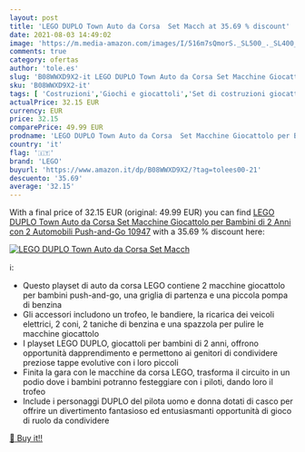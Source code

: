 ```yaml
---
layout: post
title: 'LEGO DUPLO Town Auto da Corsa  Set Macch at 35.69 % discount'
date: 2021-08-03 14:49:02
image: 'https://m.media-amazon.com/images/I/516m7sQmorS._SL500_._SL400_.jpg'
comments: true
category: ofertas
author: 'tole.es'
slug: 'B08WWXD9X2-it LEGO DUPLO Town Auto da Corsa Set Macchine Giocattolo per...'
sku: 'B08WWXD9X2-it'
tags: [ 'Costruzioni','Giochi e giocattoli','Set di costruzioni giocattolo','lego', ]
actualPrice: 32.15 EUR
currency: EUR
price: 32.15
comparePrice: 49.99 EUR
prodname: 'LEGO DUPLO Town Auto da Corsa  Set Macchine Giocattolo per Bambini di 2 Anni con 2 Automobili Push-and-Go  10947'
country: 'it'
flag: '🇮🇹'
brand: 'LEGO'
buyurl: 'https://www.amazon.it/dp/B08WWXD9X2/?tag=tolees00-21'
descuento: '35.69'
average: '32.15'
---
```


With a final price of 32.15 EUR (original: 49.99 EUR) you can find [LEGO DUPLO Town Auto da Corsa  Set Macchine Giocattolo per Bambini di 2 Anni con 2 Automobili Push-and-Go  10947](https://www.amazon.it/dp/B08WWXD9X2/?tag=tolees00-21) with a  35.69 % discount here:

[![LEGO DUPLO Town Auto da Corsa  Set Macch](https://m.media-amazon.com/images/I/516m7sQmorS._SL500_._SL400_.jpg)](https://www.amazon.it/dp/B08WWXD9X2/?tag=tolees00-21)

ℹ️:

- Questo playset di auto da corsa LEGO contiene 2 macchine giocattolo per bambini push-and-go, una griglia di partenza e una piccola pompa di benzina
- Gli accessori includono un trofeo, le bandiere, la ricarica dei veicoli elettrici, 2 coni, 2 taniche di benzina e una spazzola per pulire le macchine giocattolo
- I playset LEGO DUPLO, giocattoli per bambini di 2 anni, offrono opportunità dapprendimento e permettono ai genitori di condividere preziose tappe evolutive con i loro piccoli
- Finita la gara con le macchine da corsa LEGO, trasforma il circuito in un podio dove i bambini potranno festeggiare con i piloti, dando loro il trofeo
- Include i personaggi DUPLO del pilota uomo e donna dotati di casco per offrire un divertimento fantasioso ed entusiasmanti opportunità di gioco di ruolo da condividere

[🛒 Buy it!!](https://www.amazon.it/dp/B08WWXD9X2/?tag=tolees00-21)
